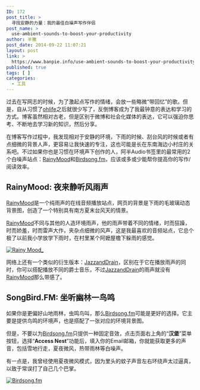```yaml
---
ID: 172
post_title: >
  寻找安静的力量：我的最佳白噪声写作伴侣
post_name: >
  use-ambient-sounds-to-boost-your-productivity
author: 半撇
post_date: 2014-09-22 11:07:21
layout: post
link: >
  https://www.banpie.info/use-ambient-sounds-to-boost-your-productivity/
published: true
tags: [ ]
categories:
  - 工具
---
```

过去在写网志的时候，为了激起点写作的情绪，会放一些略微“带回忆”的歌。但是，自从习惯了[ohlife][1]之后就很少写了，反倒博客成为了我最钟意的表达和学习的方式。博客虽然相对古老，但是区别于微博和社会化媒体的表达，它可以强迫你思考、不断地去学习新的知识，然后分享。

在博客写作过程中，我发现相对于安静的环境，下雨的时候、刮台风的时候或者有点细微的背景人声，更容易让我快速的专注，这也可能是长在东南海边小村庄的关系吧。不过如果你也是习惯在环境声下创作的人，阿半Audio书签里的最常用的2个白噪声站点：[RainyMood][2]和[Birdsong.fm][3]，应该或多或少能帮你提高你的写作/阅读效率。

## RainyMood: 夜来静听风雨声

[RainyMood][2]是一个纯雨声的在线音频播放站点，网页的背景是下雨的毛玻璃动态背景图，创造了一个特别具有南方夏末台风天的情景。

[RainyMood][2]不同与其他的人造环境雨声，他的雨声带着不同的情绪，时而狂躁，时而娇羞，时而雷声大作，夹杂点细微的风声，这是我最喜欢的音频站点，它总个极了以前我小学放学下雨时，在村里某个阿嬷屋檐下躲雨的感觉。

[![Rainy Mood_][4]][5]

网络上还有一个类似的衍生版本：[JazzandDrain][6]，区别在于它在播放雨声的同时，你可以搭配播放不同的爵士音乐，不过[JazzandDrain][6]的雨声就没有[RainyMood][2]那么带感了。

## SongBird.FM: 坐听幽林一鸟鸣

如果你是更偏好山地雨林，虫鸣鸟叫，那么[Birdsong.fm][3]可能是更好的选择。它主要是提供鸟鸣的环境声，也是搭配了一张对应的环境背景图。

但是，不要以为[Birdsong.fm][3]只提供一种固定音效，点击页面右上角的“**汉堡**”菜单按钮，选择“**Access Nest**”功能后，填入你的Email邮箱，你就能获取更多的声音，包括雪地行走，夏夜微风，热带雨林等白噪声。

有一点是，我曾经使用夏夜微风模式，因为里头的蚊子声音左右环绕声太过逼真，以致于常误打了自己几个巴掌。

[![Birdsong.fm][7]][8]

 [1]: http://www.banpie.info/remember-your-life-via-ohlife/
 [2]: http://www.rainymood.com/
 [3]: http://birdsong.fm/
 [4]: http://www.banpie.info/wp-content/uploads/2018/11/RainyMood__thumb.jpg "Rainy Mood_"
 [5]: http://7arnhx.com1.z0.glb.clouddn.com/wp-content/uploads/2014/09/RainyMood_.jpg
 [6]: http://jazzandrain.com/basic.html
 [7]: http://7arnhx.com1.z0.glb.clouddn.com/wp-content/uploads/2014/09/Birdsong.fm_thumb.jpg "Birdsong.fm"
 [8]: http://7arnhx.com1.z0.glb.clouddn.com/wp-content/uploads/2014/09/Birdsong.fm_.jpg